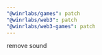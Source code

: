 ```yaml
---
"@winrlabs/games": patch
"@winrlabs/web3": patch
"@winrlabs/web3-games": patch
---
```


remove sound
